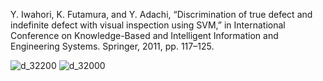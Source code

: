 Y. Iwahori, K. Futamura, and Y. Adachi, “Discrimination of true defect and indefinite defect with visual inspection using SVM,” in International Conference on Knowledge-Based and Intelligent Information and Engineering Systems. Springer, 2011, pp. 117–125.

![d_32200](https://user-images.githubusercontent.com/124348594/219409125-45333b78-da55-44ec-aa54-c5147005142f.png)
![d_32000](https://user-images.githubusercontent.com/124348594/219409136-debbefc7-8c5e-48da-a89a-6eccbf5abc27.png)
